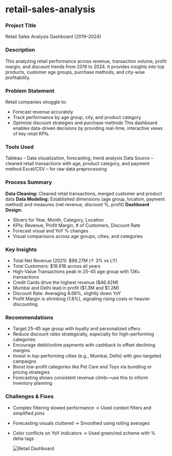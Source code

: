 # retail-sales-analysis
### Project Title
Retail Sales Analysis Dashboard (2019–2024)
### Description
This analyzing retail performance across revenue, transaction volume, profit margin, and discount trends from 2019 to 2024. It provides insights into top products, customer age groups, purchase methods, and city-wise profitability.
### Problem Statement
Retail companies struggle to:
- Forecast revenue accurately
- Track performance by age group, city, and product category
- Optimize discount strategies and purchase methods
This dashboard enables data-driven decisions by providing real-time, interactive views of key retail KPIs.
### Tools Used
Tableau – Data visualization, forecasting, trend analysis
Data Source – cleaned retail transactions with age, product category, and payment method
Excel/CSV – for raw data preprocessing 
### Process Summary
**Data Cleaning:** Cleaned retail transactions, merged customer and product data
**Data Modeling:** Established dimensions (age group, location, payment method) and measures (net revenue, discount %, profit)
**Dashboard Design:**
  - Slicers for Year, Month, Category, Location
  - KPIs: Revenue, Profit Margin, # of Customers, Discount Rate
  - Forecast visual and YoY % changes
  - Visual comparisons across age groups, cities, and categories
### Key Insights
- Total Net Revenue (2021): $98.27M (↑ 3% vs LY)
- Total Customers: $18.81B across all years
- High-Value Transactions peak in 25–45 age group with 13K+ transactions
- Credit Cards drive the highest revenue ($46.42M)
- Mumbai and Delhi lead in profit ($1.3M and $1.2M)
- Discount Rate: Averaging 8.68%, slightly down YoY
- Profit Margin is shrinking (1.8%), signaling rising costs or heavier discounting
### Recommendations
- Target 25–45 age group with loyalty and personalized offers
- Reduce discount rates strategically, especially for high-performing categories
- Encourage debit/online payments with cashback to offset declining margins
- Invest in top-performing cities (e.g., Mumbai, Delhi) with geo-targeted campaigns
- Boost low-profit categories like Pet Care and Toys via bundling or pricing strategies
- Forecasting shows consistent revenue climb—use this to inform inventory planning
### Challenges & Fixes
- Complex filtering slowed performance → Used context filters and simplified joins
- Forecasting visuals cluttered → Smoothed using rolling averages
- Color conflicts on YoY indicators → Used green/red scheme with % delta tags

  ![Retail Dashboard](https://github.com/user-attachments/assets/7b2c1f14-4ac0-4028-a101-cd57234da9f0)
